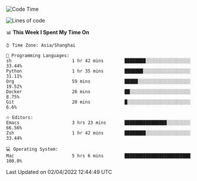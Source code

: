 <!--START_SECTION:waka-->
![Code Time](http://img.shields.io/badge/Code%20Time-691%20hrs%2059%20mins-blue)

![Lines of code](https://img.shields.io/badge/From%20Hello%20World%20I%27ve%20Written-22%20Thousand%20lines%20of%20code-blue)

📊 **This Week I Spent My Time On** 

```text
⌚︎ Time Zone: Asia/Shanghai

💬 Programming Languages: 
sh                       1 hr 42 mins        ████████░░░░░░░░░░░░░░░░░   33.44% 
Python                   1 hr 35 mins        ███████░░░░░░░░░░░░░░░░░░   31.11% 
Org                      59 mins             █████░░░░░░░░░░░░░░░░░░░░   19.52% 
Docker                   26 mins             ██░░░░░░░░░░░░░░░░░░░░░░░   8.75% 
Git                      20 mins             █░░░░░░░░░░░░░░░░░░░░░░░░   6.6%

🔥 Editors: 
Emacs                    3 hrs 23 mins       ████████████████░░░░░░░░░   66.56% 
Zsh                      1 hr 42 mins        ████████░░░░░░░░░░░░░░░░░   33.44%

💻 Operating System: 
Mac                      5 hrs 6 mins        █████████████████████████   100.0%

```


 Last Updated on 02/04/2022 12:44:49 UTC
<!--END_SECTION:waka-->
